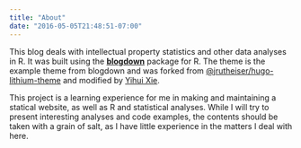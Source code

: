 ```yaml
---
title: "About"
date: "2016-05-05T21:48:51-07:00"
---
```


This blog deals with intellectual property statistics and other data analyses in R. It was built using the [**blogdown**](https://github.com/rstudio/blogdown) package for R. The theme is the example theme from blogdown and was forked from [@jrutheiser/hugo-lithium-theme](https://github.com/jrutheiser/hugo-lithium-theme) and modified by [Yihui Xie](https://github.com/yihui/hugo-lithium).

This project is a learning experience for me in making and maintaining a statical website, as well as R and statistical analyses. While I will try to present interesting analyses and code examples, the contents should be taken with a grain of salt, as I have little experience in the matters I deal with here.
